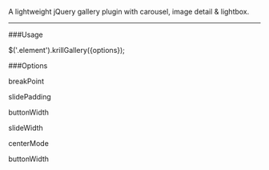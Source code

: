 A lightweight jQuery gallery plugin with carousel, image detail & lightbox.

--------------------------------------------------
###Usage

$('.element').krillGallery({options});

###Options

breakPoint

slidePadding

buttonWidth

slideWidth

centerMode

buttonWidth


